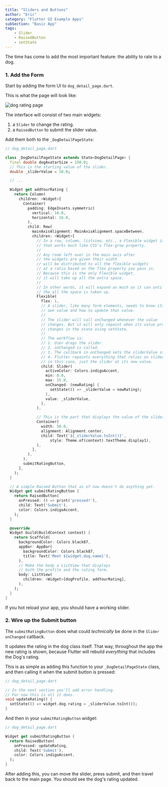 ```yaml
---
title: "Sliders and Buttons"
author: "Eric"
category: "Flutter UI Example Apps"
subSection: "Basic App"
tags:
    - Slider
    - RaisedButton
    - setState
---
```


The time has come to add the most important feature: the ability to rate to a dog.

### 1. Add the Form

Start by adding the form UI to `dog_detail_page.dart`.

This is what the page will look like:

![dog rating page](https://res.cloudinary.com/ericwindmill/image/upload/c_scale,r_5,w_300/v1521395106/flutter_by_example/Simulator_Screen_Shot_-_iPhone_X_-_2018-03-18_at_10.44.53.png)

The interface will consist of two main widgets:
  1. a `Slider` to change the rating.
  2. a `RaisedButton` to submit the slider value.

Add them both to the `_DogDetailPageState`:

```dart
// dog_detail_page.dart

class _DogDetailPageState extends State<DogDetailPage> {
  final double dogAvatarSize = 150.0;
  // This is the starting value of the slider.
  double _sliderValue = 10.0;

  // ...

  Widget get addYourRating {
    return Column(
      children: <Widget>[
        Container(
          padding: EdgeInsets.symmetric(
            vertical: 16.0,
            horizontal: 16.0,
          ),
          child: Row(
            mainAxisAlignment: MainAxisAlignment.spaceBetween,
            children: <Widget>[
              // In a row, column, listview, etc., a Flexible widget is a wrapper
              // that works much like CSS's flex-grow property.
              //
              // Any room left over in the main axis after
              // the widgets are given their width
              // will be distributed to all the flexible widgets
              // at a ratio based on the flex property you pass in.
              // Because this is the only Flexible widget,
              // it will take up all the extra space.
              //
              // In other words, it will expand as much as it can until
              // the all the space is taken up.
              Flexible(
                flex: 1,
                // A slider, like many form elements, needs to know its
                // own value and how to update that value.
                //
                // The slider will call onChanged whenever the value
                // changes. But it will only repaint when its value property
                // changes in the state using setState.
                //
                // The workflow is:
                // 1. User drags the slider.
                // 2. onChanged is called.
                // 3. The callback in onChanged sets the sliderValue state.
                // 4. Flutter repaints everything that relies on sliderValue,
                // in this case, just the slider at its new value.
                child: Slider(
                  activeColor: Colors.indigoAccent,
                  min: 0.0,
                  max: 15.0,
                  onChanged: (newRating) {
                    setState(() => _sliderValue = newRating);
                  },
                  value: _sliderValue,
                ),
              ),

              // This is the part that displays the value of the slider.
              Container(
                width: 50.0,
                alignment: Alignment.center,
                child: Text('${_sliderValue.toInt()}',
                    style: Theme.of(context).textTheme.display1),
              ),
            ],
          ),
        ),
        submitRatingButton,
      ],
    );
  }

  // A simple Raised Button that as of now doesn't do anything yet.
  Widget get submitRatingButton {
    return RaisedButton(
      onPressed: () => print('pressed!'),
      child: Text('Submit'),
      color: Colors.indigoAccent,
    );
  }

  @override
  Widget build(BuildContext context) {
    return Scaffold(
      backgroundColor: Colors.black87,
      appBar: AppBar(
        backgroundColor: Colors.black87,
        title: Text('Meet ${widget.dog.name}'),
      ),
      // Make the body a ListView that displays
      // both the profile and the rating form.
      body: ListView(
        children: <Widget>[dogProfile, addYourRating],
      ),
    );
  }
}
```

If you hot reload your app, you should have a working slider.

### 2. Wire up the Submit button

The `submitRatingButton` does what could *technically*  be done in the `Slider` `onChanged` callback.

It updates the rating in the dog class itself. That way, throughout the app the new rating is shown, because Flutter will rebuild *everything* that includes the Dog's rating.

This is as simple as adding this function to your `_DogDetailPageState` class, and then calling it when the submit button is pressed:

```dart
// dog_detail_page.dart

// In the next section you'll add error handling.
// For now this is all it does.
void updateRating() {
  setState(() => widget.dog.rating = _sliderValue.toInt());
}
```

And then in your `submitRatingButton` widget:

```dart
// dog_detail_page.dart

Widget get submitRatingButton {
  return RaisedButton(
    onPressed: updateRating,
    child: Text('Submit'),
    color: Colors.indigoAccent,
  );
}
```

After adding this, you can move the slider, press submit, and then travel back to the main page. You should see the dog's rating updated.
